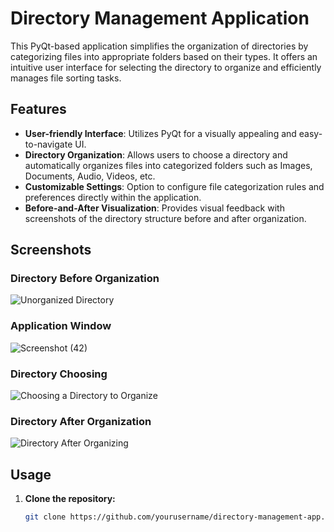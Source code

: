 # Directory Management Application



This PyQt-based application simplifies the organization of directories by categorizing files into appropriate folders based on their types. It offers an intuitive user interface for selecting the directory to organize and efficiently manages file sorting tasks.

## Features

- **User-friendly Interface**: Utilizes PyQt for a visually appealing and easy-to-navigate UI.
- **Directory Organization**: Allows users to choose a directory and automatically organizes files into categorized folders such as Images, Documents, Audio, Videos, etc.
- **Customizable Settings**: Option to configure file categorization rules and preferences directly within the application.
- **Before-and-After Visualization**: Provides visual feedback with screenshots of the directory structure before and after organization.


## Screenshots

### Directory Before Organization

![Unorganized Directory](https://github.com/Usman-Khan49/Directory_Manager/assets/128228334/50f41f2c-a280-4238-b7c0-8abcc478fec3)


### Application Window

![Screenshot (42)](https://github.com/Usman-Khan49/Directory_Manager/assets/128228334/365adda7-332f-4f6f-975b-6632cb298aa7)

### Directory Choosing

![Choosing a Directory to Organize](Screenshot(43).png)

### Directory After Organization

![Directory After Organizing](Screenshot(44).png)

## Usage

1. **Clone the repository:**

   ```bash
   git clone https://github.com/yourusername/directory-management-app.git
